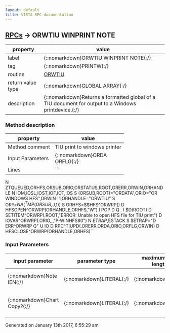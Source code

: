 ```yaml
---
layout: default
title: VISTA RPC documentation
---
```




## [RPCs](TableOfContent.md) &#8594; ORWTIU WINPRINT NOTE 

 property | value 
--- | --- 
 label | {::nomarkdown}ORWTIU WINPRINT NOTE{:/}
 tag | {::nomarkdown}PRINTW{:/}
 routine | [ORWTIU](http://code.osehra.org/dox/Routine_ORWTIU_source.html)
 return value type | {::nomarkdown}GLOBAL ARRAY{:/}
 description | {::nomarkdown}Returns a formatted global of a TIU document for output to a Windows printdevice.{:/}


### Method description

 property | value 
 --- | --- 
 Method comment | TIU print to windows printer
 Input Parameters | {::nomarkdown}ORDA<br/>ORFLG{:/}
 Lines | ```
 N ZTQUEUED,ORHFS,ORSUB,ORIO,ORSTATUS,ROOT,ORERR,ORWIN,ORHANDLE
 N IOM,IOSL,IOST,IOF,IOT,IOS
 S (ORSUB,ROOT)="ORDATA",ORIO="OR WINDOWS HFS",ORWIN=1,ORHANDLE="ORWTIU"
 S ORY=$NA(^TMP(ORSUB,$J,1))
 S ORHFS=$$HFS^ORWRP()
 D HFSOPEN^ORWRP(ORHANDLE,ORHFS,"W")
 I POP D  Q
 . I $D(ROOT) D SETITEM^ORWRP(.ROOT,"ERROR: Unable to open HFS file for TIU print")
 D IOVAR^ORWRP(.ORIO,,,"P-WINHFS80")
 N $ETRAP,$ESTACK
 S $ETRAP="D ERR^ORWRP Q"
 U IO
 D RPC^TIUPD(.ORERR,ORDA,ORIO,ORFLG,ORWIN)
 D HFSCLOSE^ORWRP(ORHANDLE,ORHFS)```

### Input Parameters

| input parameter | parameter type | maximum data length | required | description | 
| --- | --- | --- | --- | --- | 
| {::nomarkdown}Note IEN{:/} | {::nomarkdown}LITERAL{:/} | {::nomarkdown}20{:/} | {::nomarkdown}true{:/} | {::nomarkdown}IEN of document in file 8925.{:/} | 
| {::nomarkdown}Chart Copy?{:/} | {::nomarkdown}LITERAL{:/} | {::nomarkdown}2{:/} |  | {::nomarkdown}If true, print chart copy, else print work copy.{:/} | 




 Generated on January 13th 2017, 6:55:29 am